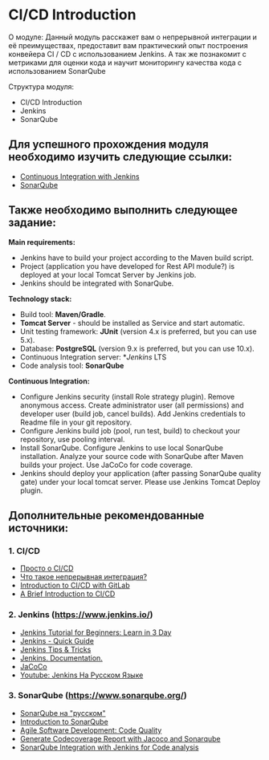 # CI/CD Introduction 

О модуле:  Данный модуль расскажет вам о непрерывной интеграции и её преимуществах, предоставит вам практический опыт построения конвейера CI / CD с использованием Jenkins.  А так же познакомит с метриками для оценки кода и научит мониторингу качества кода с использованием SonarQube 

Структура модуля: 
   - CI/CD Introduction 
   - Jenkins 
   - SonarQube 

## Для успешного прохождения модуля необходимо изучить следующие ссылки: 

   - [Continuous Integration with Jenkins](https://courses.epam.com/courses/course-v1:EPAM+CIJ+0819/about)  
   - [SonarQube](https://learn.epam.com/detailsPage?id=1ba43583-1c71-4545-8233-a4620807dce6)
   
## Также необходимо выполнить следующее задание: 
   **Main requirements:**
    
   - Jenkins have to build your project according to the Maven build script. 
   - Project (application you have developed for Rest API module?) is deployed at your local Tomcat Server by Jenkins job. 
   - Jenkins should be integrated with SonarQube. 

   **Technology stack:**
   
   - Build tool: **Maven/Gradle**.
   - **Tomcat Server** - should be installed as Service and start automatic.
   - Unit testing framework: **JUnit** (version 4.x is preferred, but you can use 5.x).
   - Database: **PostgreSQL** (version 9.x is preferred, but you can use 10.x). 
   - Continuous Integration server: **Jenkins* LTS 
   - Code analysis tool: **SonarQube**
   
   **Continuous Integration:**
   
   - Configure Jenkins security (install Role strategy plugin). Remove anonymous access. Create administrator user (all permissions) and     developer user (build job, cancel builds). Add Jenkins credentials to Readme file in your git repository. 
   - Configure Jenkins build job (pool, run test, build) to checkout your repository, use pooling interval. 
   - Install SonarQube. Configure Jenkins to use local SonarQube installation. Analyze your source code with SonarQube after Maven builds your project. Use JaCoCo for code coverage. 
   - Jenkins should deploy your application (after passing SonarQube quality gate) under your local tomcat server. Please use Jenkins Tomcat Deploy plugin. 
   

## Дополнительные рекомендованные источники: 
### 1. CI/CD
  - [Просто о CI/CD](https://www.youtube.com/watch?v=7S1ndRRht6M)
  - [Что такое непрерывная интеграция?](https://aws.amazon.com/ru/devops/continuous-integration/)
  - [Introduction to CI/CD with GitLab](https://docs.gitlab.com/ee/ci/introduction/#introduction-to-cicd-methodologies)
  - [A Brief Introduction to CI/CD](https://dzone.com/articles/the-complete-introduction-to-cicd-1)
### 2. Jenkins (https://www.jenkins.io/)
  - [Jenkins Tutorial for Beginners: Learn in 3 Day](https://www.guru99.com/jenkins-tutorial.html)
  - [Jenkins - Quick Guide](https://www.tutorialspoint.com/jenkins/jenkins_quick_guide.htm)
  - [Jenkins Tips & Tricks](https://automationstepbystep.com/jenkins-tips-tricks/)
  - [Jenkins. Documentation.](https://www.jenkins.io/doc/tutorials/)
  - [JaCoCo](https://plugins.jenkins.io/jacoco/)
  - [Youtube: Jenkins На Русском Языке](https://www.youtube.com/watch?v=cyb10iplv7U&list=PLg5SS_4L6LYvQbMrSuOjTL1HOiDhUE_5a)
### 3. SonarQube (https://www.sonarqube.org/)
  - [SonarQube на "русском"](https://sonar-russian.silverbulleters.org/)
  - [Introduction to SonarQube](https://learn.epam.com/detailsPage?id=1ba43583-1c71-4545-8233-a4620807dce6)
  - [Agile Software Development: Code Quality](https://medium.com/backend-habit/generate-codecoverage-report-with-jacoco-and-sonarqube-ed15c4045885)
  - [Generate Codecoverage Report with Jacoco and Sonarqube](https://medium.com/backend-habit/generate-codecoverage-report-with-jacoco-and-sonarqube-ed15c4045885)
  - [SonarQube Integration with Jenkins for Code analysis](https://www.youtube.com/watch?v=jh7utASgKj4&list=PL6Q8rpu0AhEVFkU0JM6i935Q5LM8LSG-n)
